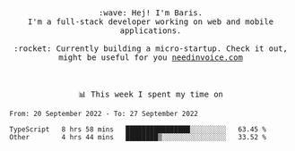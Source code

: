 <p align="center">
  <br><br>
  <samp>
    :wave: Hej! I'm Baris.
    <br>I'm a full-stack developer working on web and mobile applications.
       <br><br>:rocket: Currently building a micro-startup. Check it out, might be useful for you <a href="https://needinvoice.com/" target="_blank">needinvoice.com</a>

  </samp>
 <br><br><br>
</p>
<p align=center><samp>📊  This week I spent my time on</samp></p>


<!--START_SECTION:waka-->

```text
From: 20 September 2022 - To: 27 September 2022

TypeScript   8 hrs 58 mins   ████████████████░░░░░░░░░   63.45 %
Other        4 hrs 44 mins   ████████▒░░░░░░░░░░░░░░░░   33.52 %
```

<!--END_SECTION:waka-->


